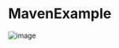 # MavenExample
![image](https://user-images.githubusercontent.com/56555812/78150967-b7e21f00-7440-11ea-9598-23a5a6f95b9b.png)
